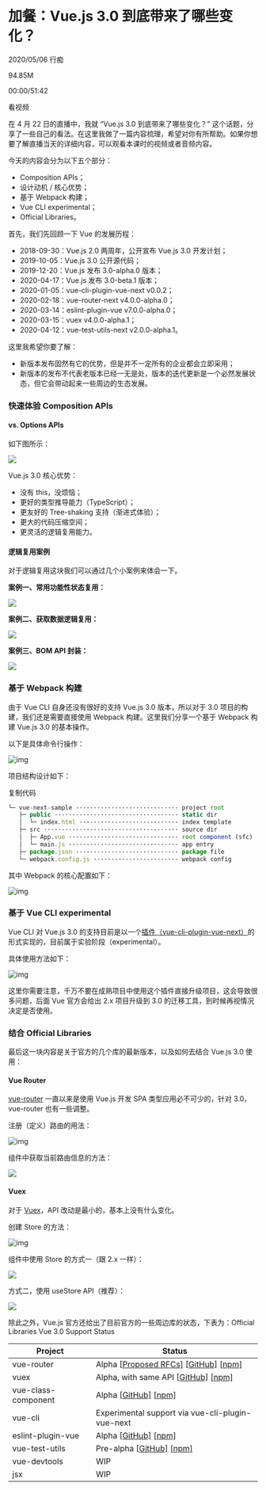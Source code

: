 # 加餐：Vue.js 3.0 到底带来了哪些变化？

2020/05/06 行痴

 

94.85M

00:00/51:42

 

 

看视频

在 4 月 22 日的直播中，我就 “Vue.js 3.0 到底带来了哪些变化？” 这个话题，分享了一些自己的看法。在这里我做了一篇内容梳理，希望对你有所帮助。如果你想要了解直播当天的详细内容，可以观看本课时的视频或者音频内容。

今天的内容会分为以下五个部分：

- Composition APIs；
- 设计动机 / 核⼼优势；
- 基于 Webpack 构建；
- Vue CLI experimental；
- Official Libraries。

首先，我们先回顾一下 Vue 的发展历程：

- 2018-09-30：Vue.js 2.0 两周年，公开宣布 Vue.js 3.0 开发计划；
- 2019-10-05：Vue.js 3.0 公开源代码；
- 2019-12-20：Vue.js 发布 3.0-alpha.0 版本；
- 2020-04-17：Vue.js 发布 3.0-beta.1 版本；
- 2020-01-05：vue-cli-plugin-vue-next v0.0.2；
- 2020-02-18：vue-router-next v4.0.0-alpha.0；
- 2020-03-14：eslint-plugin-vue v7.0.0-alpha.0；
- 2020-03-15：vuex v4.0.0-alpha.1；
- 2020-04-12：vue-test-utils-next v2.0.0-alpha.1。

这里我希望你要了解：

- 新版本发布固然有它的优势，但是并不一定所有的企业都会立即采用；
- 新版本的发布不代表老版本已经一无是处，版本的迭代更新是一个必然发展状态，但它会带动起来一些周边的生态发展。

### 快速体验 Composition APIs

#### vs. Options APIs

如下图所示：

![](https://raw.githubusercontent.com/eru-Ryuuzaki/myPic/master/img/20220418152618.png)

Vue.js 3.0 核⼼优势：

- 没有 this，没烦恼；
- 更好的类型推导能⼒（TypeScript）；
- 更友好的 Tree-shaking ⽀持（渐进式体验）；
- 更⼤的代码压缩空间；
- 更灵活的逻辑复⽤能⼒。

#### 逻辑复用案例

对于逻辑复用这块我们可以通过几个小案例来体会一下。

**案例一、常用功能性状态复用：**

![](https://raw.githubusercontent.com/eru-Ryuuzaki/myPic/master/img/20220418152633.png)

**案例二、获取数据逻辑复用：**

![](https://raw.githubusercontent.com/eru-Ryuuzaki/myPic/master/img/20220418152645.png)

**案例三、BOM API 封装：**

![](https://raw.githubusercontent.com/eru-Ryuuzaki/myPic/master/img/20220418152704.png)

### 基于 Webpack 构建

由于 Vue CLI 自身还没有很好的支持 Vue.js 3.0 版本，所以对于 3.0 项目的构建，我们还是需要直接使用 Webpack 构建。这里我们分享一个基于 Webpack 构建 Vue.js 3.0 的基本操作。

以下是具体命令行操作：

![img](https://s0.lgstatic.com/i/image/M00/01/FD/Ciqc1F6v6nWAX5aTAANGepPtsvc770.png)

项目结构设计如下：

复制代码

```js
└─ vue-next-sample ····························· project root 
   ├─ public ··································· static dir 
   │  └─ index.html ···························· index template 
   ├─ src ······································ source dir 
   │  ├─ App.vue ······························· root component (sfc) 
   │  └─ main.js ······························· app entry 
   ├─ package.json ····························· package file 
   └─ webpack.config.js ························ webpack config
```

其中 Webpack 的核心配置如下：

![img](https://s0.lgstatic.com/i/image/M00/01/FD/CgqCHl6v6oGAeKLEAANJ8E2ZEDA820.png)

### 基于 Vue CLI experimental

Vue CLI 对 Vue.js 3.0 的支持目前是以一个[插件（vue-cli-plugin-vue-next）](https://github.com/vuejs/vue-cli-plugin-vue-next)的形式实现的，目前属于实验阶段（experimental）。

具体使用方法如下：

![img](https://s0.lgstatic.com/i/image/M00/01/FD/CgqCHl6v6omAOOrAAAIRJLu2wak852.png)

这里你需要注意，千万不要在成熟项⽬中使⽤这个插件直接升级项目，这会导致很多问题，后面 Vue 官方会给出 2.x 项目升级到 3.0 的迁移工具，到时候再视情况决定是否使用。

### 结合 Official Libraries

最后这一块内容是关于官方的几个库的最新版本，以及如何去结合 Vue.js 3.0 使用：

#### Vue Router

[vue-router](https://github.com/vuejs/vue-router-next) 一直以来是使用 Vue.js 开发 SPA 类型应用必不可少的，针对 3.0，vue-router 也有一些调整。

注册（定义）路由的用法：

![img](https://s0.lgstatic.com/i/image/M00/01/FD/Ciqc1F6v6pKAaRIRAAHzDZjGLng133.png)

组件中获取当前路由信息的方法：

![](https://raw.githubusercontent.com/eru-Ryuuzaki/myPic/master/img/20220418153038.png)

#### Vuex

对于 [Vuex](https://github.com/vuejs/vuex/tree/4.0)，API 改动是最小的，基本上没有什么变化。

创建 Store 的方法：

![img](https://s0.lgstatic.com/i/image/M00/01/FD/Ciqc1F6v6qeAJtdfAAFPEAP3Tos147.png)

组件中使用 Store 的方式一（跟 2.x 一样）：

![](https://raw.githubusercontent.com/eru-Ryuuzaki/myPic/master/img/20220418153118.png)

方式二，使用 useStore API（推荐）：

![](https://raw.githubusercontent.com/eru-Ryuuzaki/myPic/master/img/20220418153132.png)

除此之外，Vue.js 官方还给出了目前官方的一些周边库的状态，下表为：Official Libraries Vue 3.0 Support Status

| Project             | Status                                                       |
| ------------------- | ------------------------------------------------------------ |
| vue-router          | Alpha [[Proposed RFCs\]](https://github.com/vuejs/rfcs/pulls?q=is%3Apr+is%3Aopen+label%3Arouter) [[GitHub\]](https://github.com/vuejs/vue-router-next) [[npm\]](https://unpkg.com/browse/vue-router@4.0.0-alpha.7/) |
| vuex                | Alpha, with same API [[GitHub\]](https://github.com/vuejs/vuex/tree/4.0) [[npm\]](https://unpkg.com/browse/vuex@4.0.0-alpha.1/) |
| vue-class-component | Alpha [[GitHub\]](https://github.com/vuejs/vue-class-component/tree/next) [[npm\]](https://unpkg.com/browse/vue-class-component@8.0.0-alpha.2/) |
| vue-cli             | Experimental support via vue-cli-plugin-vue-next             |
| eslint-plugin-vue   | Alpha [[GitHub\]](https://github.com/vuejs/eslint-plugin-vue) [[npm\]](https://unpkg.com/browse/eslint-plugin-vue@7.0.0-alpha.0/) |
| vue-test-utils      | Pre-alpha [[GitHub\]](https://github.com/vuejs/vue-test-utils-next) [[npm\]](https://www.npmjs.com/package/@vue/test-utils) |
| vue-devtools        | WIP                                                          |
| jsx                 | WIP                                                          |